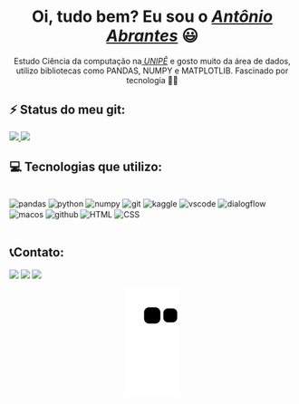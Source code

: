 <div>
  <h1 align="center">Oi, tudo bem? Eu sou o <a href="https://www.linkedin.com/in/ant%C3%B4nio-abrantes-4102a9193/"><i>Antônio Abrantes</i></a> 😃️</h1>
  <p align="center">Estudo Ciência da computação na<a href="https://www.unipe.edu.br/"><i> UNIPÊ</i></a> e gosto muito da área de dados, utilizo bibliotecas como PANDAS, NUMPY e MATPLOTLIB. Fascinado por tecnologia 👨‍💻
</div>

<h2>⚡ Status do meu git:</h2>

<div>
  <a href="https://github.com/AntoniodAbrantes">
    <img height="150em" src="https://github-readme-stats.vercel.app/api?username=AntoniodAbrantes&count_private=true&include_all_commits=true&show_icons=true&theme=dracula&hide_border=false&show_owner=true"/>
    <img height="150em" src="https://github-readme-stats.vercel.app/api/top-langs/?username=AntoniodAbrantes&theme=dracula&hide_border=false&&layout=compact"/>
  </a>
</div>

<h2>💻 Tecnologias que utilizo: </h2>

<div style="display: inline_block"><br>
  <img align="center" alt="pandas" src="https://img.shields.io/badge/pandas-%23150458.svg?style=for-the-badge&logo=pandas&logoColor=white">
  <img align="center" alt="python" src="https://img.shields.io/badge/Python-14354C?style=for-the-badge&logo=python&logoColor=white">
  <img align="center" alt="numpy"  src="https://img.shields.io/badge/numpy-%23013243.svg?style=for-the-badge&logo=numpy&logoColor=white">
  <img align="center" alt="git"    src="https://img.shields.io/badge/GIT-E44C30?style=for-the-badge&logo=git&logoColor=white">
  <img align="center" alt="kaggle" src="https://img.shields.io/badge/Kaggle-035a7d?style=for-the-badge&logo=kaggle&logoColor=white">
  <img align="center" alt="vscode" src="https://img.shields.io/badge/Visual_Studio_Code-0078D4?style=for-the-badge&logo=visual%20studio%20code&logoColor=white">
  <img align="center" alt="dialogflow" src="https://img.shields.io/badge/dialogflow-FF9800?style=for-the-badge&logo=dialogflow&logoColor=white">
  <img align="center" alt="macos"  src="https://img.shields.io/badge/mac%20os-000000?style=for-the-badge&logo=macos&logoColor=F0F0F0">
  <img align="center" alt="github" src="https://img.shields.io/badge/GitHub-100000?style=for-the-badge&logo=github&logoColor=white">     
  <img align="center" alt="HTML"   src="https://img.shields.io/badge/HTML5-E34F26?style=for-the-badge&logo=html5&logoColor=white">
  <img align="center" alt="CSS"    src="https://img.shields.io/badge/CSS3-1572B6?style=for-the-badge&logo=css3&logoColor=white">
 
</div><br>

<h2>📞Contato:</h2> 

<div>
  <a href="https://t.me/AntoniodAbrantes" target="_blank"><img src="https://img.shields.io/badge/Telegram-2CA5E0?style=for-the-badge&logo=telegram&logoColor=white" target="_blank"></a>
  <a href="https://www.linkedin.com/in/ant%C3%B4nio-abrantes-4102a9193/" target="_blank"><img src="https://img.shields.io/badge/-LinkedIn-%230077B5?style=for-the-badge&logo=linkedin&logoColor=white" target="_blank"></a> 
  <a href="mailto:contatoantonioabrantes@gmail.com"><img src="https://img.shields.io/badge/Gmail-D14836?style=for-the-badge&logo=gmail&logoColor=white" target="_blank"></a>
</div>

<div align="center">
  
![Snake animation](https://github.com/rafaballerini/rafaballerini/blob/output/github-contribution-grid-snake.svg)
  
</div>
